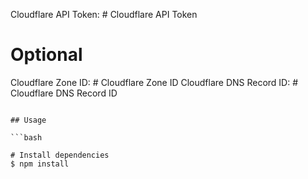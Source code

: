 Cloudflare API Token: # Cloudflare API Token

# Optional
Cloudflare Zone ID: # Cloudflare Zone ID
Cloudflare DNS Record ID: # Cloudflare DNS Record ID
```

## Usage

```bash

# Install dependencies
$ npm install